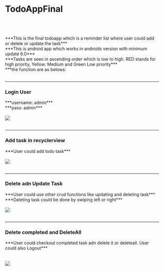<h1> TodoAppFinal</h1>
<br>
<br>
<br>
***This is the final todoapp which is a reminder list where user could add or delete or update the task***
<br>
***This is android app which works in androids version with minimum update 6.0***
<br>
***Tasks are seen in ascending order which is low to high. RED stands for high priority, Yellow: Medium and Green Low priority***
<br>
***the function are as belows:

<br>
<br>
<hr>
<h3>Login User</h3>
***username: admin***
<br>
***pass: admin***
<br>
<br>
<img src="https://user-images.githubusercontent.com/47735067/113425572-d8490e80-93f1-11eb-9a35-2e4f0ed9839c.gif">
<br>
<br>
<hr>
<h3>Add task in recyclerview</h3>
***User could add todo task***
<br>
<br>
<img src="https://user-images.githubusercontent.com/47735067/113426109-b00ddf80-93f2-11eb-95ae-70d4afc63001.gif">
<br>
<br>
<hr>
<h3>Delete adn Update Task</h3>
***User could use other crud functions like updating and deleting task***
<br>
***Deleting task could be done by swiping left or right***
<br>
<br>
<img src ="https://user-images.githubusercontent.com/47735067/113426459-375b5300-93f3-11eb-82fc-12385e25afc3.gif">
<br>
<br>
<hr>
<h3>Delete completed and DeleteAll</h3>
***User could checkout completed task adn delete it or deleteall. User could also Logout***
<br>
<br>
<br>
<img src="https://user-images.githubusercontent.com/47735067/113427276-763dd880-93f4-11eb-96c9-43c2508ebdab.gif">











